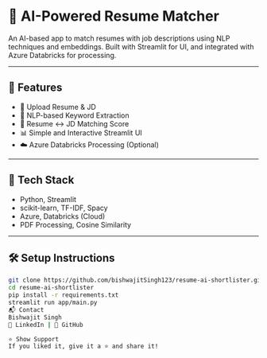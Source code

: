 # 💼 AI-Powered Resume Matcher

An AI-based app to match resumes with job descriptions using NLP techniques and embeddings. Built with Streamlit for UI, and integrated with Azure Databricks for processing.

---

## 🚀 Features

- 📄 Upload Resume & JD
- 🧠 NLP-based Keyword Extraction
- 📌 Resume ↔ JD Matching Score
- 📊 Simple and Interactive Streamlit UI
- ☁️ Azure Databricks Processing (Optional)

---

## 🧠 Tech Stack

- Python, Streamlit
- scikit-learn, TF-IDF, Spacy
- Azure, Databricks (Cloud)
- PDF Processing, Cosine Similarity

---

## 🛠️ Setup Instructions

```bash
git clone https://github.com/bishwajitSingh123/resume-ai-shortlister.git
cd resume-ai-shortlister
pip install -r requirements.txt
streamlit run app/main.py
📬 Contact
Bishwajit Singh
🔗 LinkedIn | 🐙 GitHub

⭐ Show Support
If you liked it, give it a ⭐ and share it!
